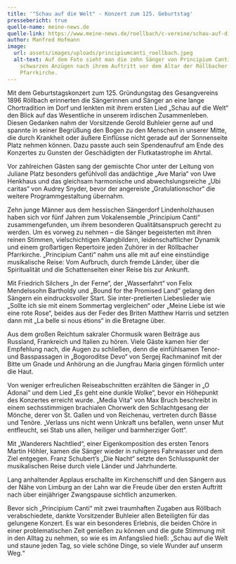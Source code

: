 ```yaml
---
title: '"Schau auf die Welt" - Konzert zum 125. Geburtstag'
pressebericht: true
quelle-name: meine-news.de
quelle-link: https://www.meine-news.de/roellbach/c-vereine/schau-auf-die-welt-konzert-zum-125-geburtstag_a108006
author: Manfred Hofmann
image:
  url: assets/images/uploads/principiumcanti_roellbach.jpeg
  alt-text: Auf dem Foto sieht man die zehn Sänger von Principium Canti in ihren
    schwarzen Anzügen nach ihrem Auftritt vor dem Altar der Röllbacher
    Pfarrkirche.
---
```

Mit dem Geburtstagskonzert zum 125. Gründungstag des Gesangvereins 1896 Röllbach erinnerten die Sängerinnen und Sänger an eine lange Chortradition im Dorf und lenkten mit ihrem ersten Lied „Schau auf die Welt“ den Blick auf das Wesentliche in unserem irdischen Zusammenleben. Diesen Gedanken nahm der Vorsitzende Gerold Buhleier gerne auf und spannte in seiner Begrüßung den Bogen zu den Menschen in unserer Mitte, die durch Krankheit oder äußere Einflüsse nicht gerade auf der Sonnenseite Platz nehmen können. Dazu passte auch sein Spendenaufruf am Ende des Konzertes zu Gunsten der Geschädigten der Flutkatastrophe im Ahrtal.

Vor zahlreichen Gästen sang der gemischte Chor unter der Leitung von Juliane Platz besonders gefühlvoll das andächtige „Ave Maria“ von Uwe Henkhaus und das gleichsam harmonische und abwechslungsreiche „Ubi caritas“ von Audrey Snyder, bevor der angereiste „Gratulationschor“ die weitere Programmgestaltung übernahm.

Zehn junge Männer aus dem hessischen Sängerdorf Lindenholzhausen haben sich vor fünf Jahren zum Vokalensemble „Principium Canti“ zusammengefunden, um ihrem besonderen Qualitätsanspruch gerecht zu werden. Um es vorweg zu nehmen – die Sänger begeisterten mit ihren reinen Stimmen, vielschichtigen Klangbildern, leidenschaftlicher Dynamik und einem großartigen Repertoire jeden Zuhörer in der Röllbacher Pfarrkirche. „Principium Canti“ nahm uns alle mit auf eine einstündige musikalische Reise: Vom Aufbruch, durch fremde Länder, über die Spiritualität und die Schattenseiten einer Reise bis zur Ankunft.

Mit Friedrich Silchers „In der Ferne“, der „Wasserfahrt“ von Felix Mendelssohn Bartholdy und „Bound for the Promised Land“ gelang den Sängern ein eindrucksvoller Start. Sie inter-pretierten Liebeslieder wie „Sollte ich sie mit einem Sommertag vergleichen“ oder „Meine Liebe ist wie eine rote Rose“, beides aus der Feder des Briten Matthew Harris und setzten dann mit „La belle si nous étions“ in die Bretagne über.

Aus dem großen Reichtum sakraler Chormusik waren Beiträge aus Russland, Frankreich und Italien zu hören. Viele Gäste kamen hier der Empfehlung nach, die Augen zu schließen, denn die einfühlsamen Tenor- und Basspassagen in „Bogoroditse Devo“ von Sergej Rachmaninof mit der Bitte um Gnade und Anhörung an die Jungfrau Maria gingen förmlich unter die Haut.

Von weniger erfreulichen Reiseabschnitten erzählten die Sänger in „O Adonai“ und dem Lied „Es geht eine dunkle Wolke“, bevor ein Höhepunkt des Konzertes erreicht wurde. „Media Vita“ von Max Bruch beschreibt in einem sechsstimmigen brachialen Chorwerk den Schlachtgesang der Mönche, derer von St. Gallen und von Reichenau, vertreten durch Bässe und Tenöre. „Verlass uns nicht wenn Unkraft uns befallen, wenn unser Mut entfleucht, sei Stab uns allen, heiliger und barmherziger Gott“.

Mit „Wanderers Nachtlied“, einer Eigenkomposition des ersten Tenors Martin Höhler, kamen die Sänger wieder in ruhigeres Fahrwasser und dem Ziel entgegen. Franz Schubert’s „Die Nacht“ setzte den Schlusspunkt der musikalischen Reise durch viele Länder und Jahrhunderte.

Lang anhaltender Applaus erschallte im Kirchenschiff und den Sängern aus der Nähe von Limburg an der Lahn war die Freude über den ersten Auftritt nach über einjähriger Zwangspause sichtlich anzumerken.

Bevor sich „Principium Canti“ mit zwei traumhaften Zugaben aus Röllbach verabschiedete, dankte Vorsitzender Buhleier allen Beteiligten für das gelungene Konzert. Es war ein besonderes Erlebnis, die beiden Chöre in einer problematischen Zeit genießen zu können und die gute Stimmung mit in den Alltag zu nehmen, so wie es im Anfangslied hieß: „Schau auf die Welt und staune jeden Tag, so viele schöne Dinge, so viele Wunder auf unserm Weg.“